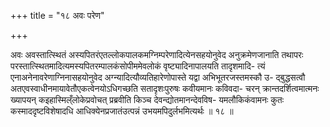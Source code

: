 +++
title = "१८ अवः परेण"

+++

अवः अवस्तात्स्थितं अस्यपितरंएतल्लोकपालकमग्निम्परेणादित्येनसहयोनुवेद अनुक्रमेणजानाति तथापरः परस्तात्स्थितमादित्यमस्यपितरम्पालकंसोपीममेवलोकं वृष्ट्यादिनापालयति तादृशमादि- त्यं एनाअनेनावरेणाग्निनासहयोनुवेद अग्न्यादित्यौव्यतिहारेणोपास्ते यद्वा अभिभूतरजस्तमस्कौ उ- द्बुद्धसत्वौ अतएवस्वाधीनमायावेतौएकत्वेनयोऽधिगच्छति सतादृशःपुरुषः कवीयमानः कविवदा- चरन् क्रान्तदर्शित्वमात्मनः ख्यापयन् कइहास्मिल्ँलोकेप्रवोचत् प्रब्रवीति किञ्च देवन्द्योतमानन्देवविष- यमलौकिकंवामनः कुतः कस्माददृष्टविशेषादधि आधिक्येनप्रजातंउत्पन्नं उभयमपिदुर्लभमित्यर्थः ॥ १८ ॥